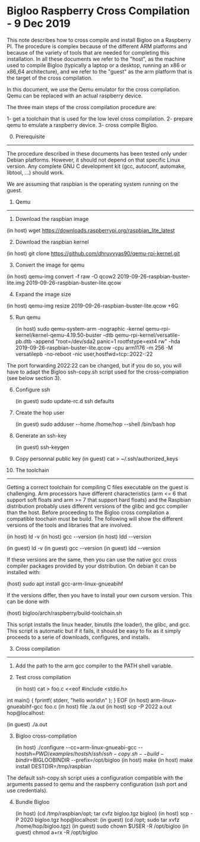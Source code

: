 Bigloo Raspberry Cross Compilation - 9 Dec 2019
===============================================

This note describes how to cross compile and install Bigloo on a
Raspberry PI. The procedure is complex because of the different ARM
platforms and because of the variety of tools that are needed for
completing this installation. In all these documents we refer to the
"host", as the machine used to compile Bigloo (typically a laptop or a
desktop, running an x86 or x86_64 architecture), and we refer to the
"guest" as the arm platform that is the target of the cross
compilation.

In this document, we use the Qemu emulator for the cross compilation.
Qemu can be replaced with an actual raspberry device.

The three main steps of the cross compilation procedure are:

  1- get a toolchain that is used for the low level cross compilation.
  2- prepare qemu to emulate a raspberry device.
  3- cross compile Bigloo.
  
  
0. Prerequisite
---------------

The procedure described in these documents has been tested only under
Debian platforms. However, it should not depend on that specific Linux
version. Any complete GNU C development kit (gcc, autoconf, automake, libtool,
...) should work.

We are assuming that raspbian is the operating system running on the guest.

1. Qemu
-------

1. Download the raspbian image

  (in host) wget https://downloads.raspberrypi.org/raspbian_lite_latest
  
2. Download the raspbian kernel

  (in host) git clone https://github.com/dhruvvyas90/qemu-rpi-kernel.git

3. Convert the image for qemu

  (in host) qemu-img convert -f raw -O qcow2 2019-09-26-raspbian-buster-lite.img 2019-09-26-raspbian-buster-lite.qcow

4. Expand the image size

  (in host) qemu-img resize 2019-09-26-raspbian-buster-lite.qcow +6G
  
5. Run qemu

   (in host) sudo qemu-system-arm -nographic -kernel qemu-rpi-kernel/kernel-qemu-4.19.50-buster -dtb qemu-rpi-kernel/versatile-pb.dtb -append "root=/dev/sda2 panic=1 rootfstype=ext4 rw" -hda 2019-09-26-raspbian-buster-lite.qcow -cpu arm1176 -m 256 -M versatilepb -no-reboot -nic user,hostfwd=tcp::2022-:22
   

The port forwarding 2022:22 can be changed, but if you do so, you will
have to adapt the Bigloo ssh-copy.sh script used for the cross-compiation
(see below section 3).
   
6. Configure ssh

   (in guest) sudo update-rc.d ssh defaults

7. Create the hop user
   
   (in guest) sudo adduser --home /home/hop --shell /bin/bash hop
   
   
8. Generate an ssh-key

   (in guest) ssh-keygen
   
   
9. Copy personnal public key
   (in guest) cat > ~/.ssh/authorized_keys


2. The toolchain
----------------

Getting a correct toolchain for compiling C files executable on the
guest is challenging. Arm processors have different characteristics
(arm <= 6 that support soft floats and arm >= 7 that support hard floats)
and the Raspbian distribution probably uses different versions of the
glibc and gcc compiler than the host. Before proceeding to the Bigloo
cross compilation a compatible toochain must be build. The following
will show the different versions of the tools and libraries that are
involved.

  (in host) ld -v
  (in host) gcc --version
  (in host) ldd --version

  (in guest) ld -v
  (in guest) gcc --version
  (in guest) ldd --version

If these versions are the same, then you can use the native gcc cross
compiler packages provided by your distribution. On debian it can be
installed with:

  (host) sudo apt install gcc-arm-linux-gnueabihf
  
If the versions differ, then you have to install your own cursom
version. This can be done with

  (host) bigloo/arch/raspberry/build-toolchain.sh
  
This script installs the linux header, binutils (the loader), the glibc,
and gcc. This script is automatic but if it fails, it should be easy
to fix as it simply proceeds to a serie of downloads, configures, and
installs.


3. Cross compilation
--------------------

1. Add the path to the arm gcc compiler to the PATH shell variable.

2. Test cross compilation

   (in host) cat > foo.c <<eof
#include <stdio.h>

int main() {
   fprintf( stderr, "hello world\n" );
}
EOF
   (in host) arm-linux-gnueabihf-gcc foo.c
   (in host) file ./a.out
   (in host) scp -P 2022 a.out hop@localhost:
   
   (in guest) ./a.out
   
3. Bigloo cross-compilation

   (in host) ./configure --cc=arm-linux-gnueabi-gcc --hostsh=$PWD/examples/hostsh/ssh/ssh-copy.sh --build-bindir=$BIGLOOBINDIR --prefix=/opt/bigloo
   (in host) make 
   (in host) make install DESTDIR=/tmp/raspbian
   
The default ssh-copy.sh script uses a configuration compatible with the
arguments passed to qemu and the raspberry configuration (ssh port 
and use credentials).

4. Bundle Bigloo 

   (in host) (cd /tmp/raspbian/opt; tar cvfz bigloo.tgz bigloo)
   (in host) scp -P 2020 bigloo.tgz hop@localhost:
   (in guest) (cd /opt; sudo tar xvfz /home/hop/bigloo.tgz)
   (in guest) sudo chown $USER -R /opt/bigloo
   (in guest) chmod a+rx -R /opt/bigloo
   
